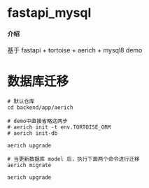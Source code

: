 # fastapi_mysql

#### 介绍
基于 fastapi + tortoise + aerich + mysql8 demo


# 数据库迁移
```shell
# 默认仓库
cd backend/app/aerich

# demo中直接省略这两步
# aerich init -t env.TORTOISE_ORM  
# aerich init-db

aerich upgrade

# 当更新数据库 model 后，执行下面两个命令进行迁移
aerich migrate

aerich upgrade
```
